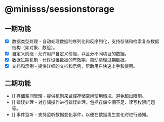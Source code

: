 # @minisss/sessionstorage

## 一期功能

- [x] 数据类型处理 - 自动处理数据的序列化和反序列化，支持存储和检索复杂数据结构（如对象、数组）。
- [x] 自定义前缀 - 允许用户自定义前缀，以区分不同项目的数据。
- [x] 数据过期机制 - 允许设置数据的有效期，自动清理过期数据。
- [x] 文档和示例 - 提供详细的文档和示例，帮助用户快速上手和使用。

## 二期功能

- [] 存储空间管理 - 提供机制来监控存储空间使用情况，避免超出限制。
- [] 错误处理 - 对存储操作进行错误处理，包括存储空间不足、读写权限问题等。
- [] 事件监听 - 支持监听数据变化事件，以便在数据发生变化时进行通知。
